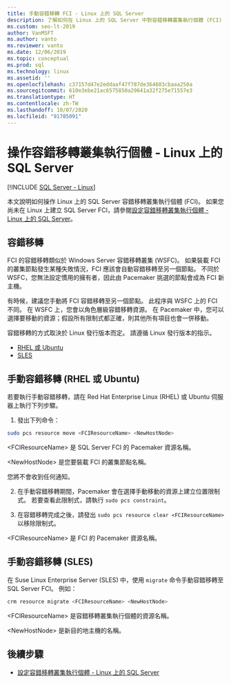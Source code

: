 ```yaml
---
title: 手動容錯移轉 FCI - Linux 上的 SQL Server
description: 了解如何在 Linux 上的 SQL Server 中對容錯移轉叢集執行個體 (FCI) 進行手動容錯移轉，特別是 Red Hat Linux Enterprise、Ubuntu 和 Suse Linux Enterprise Server。
ms.custom: seo-lt-2019
author: VanMSFT
ms.author: vanto
ms.reviewer: vanto
ms.date: 12/06/2019
ms.topic: conceptual
ms.prod: sql
ms.technology: linux
ms.assetid: ''
ms.openlocfilehash: c37157d47e2eddaaf47f787de364603cbaaa250a
ms.sourcegitcommit: 610e3ebe21ac6575850a29641a32f275e71557e3
ms.translationtype: HT
ms.contentlocale: zh-TW
ms.lasthandoff: 10/07/2020
ms.locfileid: "91785091"
---
```

# <a name="operate-failover-cluster-instance---sql-server-on-linux"></a>操作容錯移轉叢集執行個體 - Linux 上的 SQL Server

[!INCLUDE [SQL Server - Linux](../includes/applies-to-version/sql-linux.md)]

本文說明如何操作 Linux 上的 SQL Server 容錯移轉叢集執行個體 (FCI)。 如果您尚未在 Linux 上建立 SQL Server FCI，請參閱[設定容錯移轉叢集執行個體 - Linux 上的 SQL Server](sql-server-linux-shared-disk-cluster-configure.md)。 

## <a name="failover"></a>容錯移轉

FCI 的容錯移轉類似於 Windows Server 容錯移轉叢集 (WSFC)。 如果裝載 FCI 的叢集節點發生某種失敗情況，FCI 應該會自動容錯移轉至另一個節點。 不同於 WSFC，您無法設定慣用的擁有者，因此由 Pacemaker 挑選的節點會成為 FCI 新主機。

有時候，建議您手動將 FCI 容錯移轉至另一個節點。 此程序與 WSFC 上的 FCI 不同。 在 WSFC 上，您會以角色層級容錯移轉資源。 在 Pacemaker 中，您可以選擇要移動的資源；假設所有限制式都正確，則其他所有項目也會一併移動。 

容錯移轉的方式取決於 Linux 發行版本而定。 請遵循 Linux 發行版本的指示。

- [RHEL 或 Ubuntu](#manual-failover-rhel-or-ubuntu)
- [SLES](#manual-failover-sles)

## <a name="manual-failover-rhel-or-ubuntu"></a>手動容錯移轉 (RHEL 或 Ubuntu)

若要執行手動容錯移轉，請在 Red Hat Enterprise Linux (RHEL) 或 Ubuntu 伺服器上執行下列步驟。
1.  發出下列命令： 

   ```bash
   sudo pcs resource move <FCIResourceName> <NewHostNode> 
   ```

   \<FCIResourceName> 是 SQL Server FCI 的 Pacemaker 資源名稱。

   \<NewHostNode> 是您要裝載 FCI 的叢集節點名稱。 

   您將不會收到任何通知。

2.  在手動容錯移轉期間，Pacemaker 會在選擇手動移動的資源上建立位置限制式。 若要查看此限制式，請執行 `sudo pcs constraint`。

3.  在容錯移轉完成之後，請發出 `sudo pcs resource clear <FCIResourceName>` 以移除限制式。 

\<FCIResourceName> 是 FCI 的 Pacemaker 資源名稱。 

## <a name="manual-failover-sles"></a>手動容錯移轉 (SLES)


在 Suse Linux Enterprise Server (SLES) 中，使用 `migrate` 命令手動容錯移轉至 SQL Server FCI。 例如：

```bash
crm resource migrate <FCIResourceName> <NewHostNode>
```

\<FCIResourceName> 是容錯移轉叢集執行個體的資源名稱。 

\<NewHostNode> 是新目的地主機的名稱。 


<!---

|Distribution |Topic 
|----- |-----
|**Red Hat Enterprise Linux with HA add-on** |[Configure](sql-server-linux-shared-disk-cluster-red-hat-7-configure.md)<br/>[Operate](sql-server-linux-shared-disk-cluster-red-hat-7-operate.md)
|**SUSE Linux Enterprise Server with HA add-on** |[Configure](sql-server-linux-shared-disk-cluster-sles-configure.md)

--->

## <a name="next-steps"></a>後續步驟

- [設定容錯移轉叢集執行個體 - Linux 上的 SQL Server](sql-server-linux-shared-disk-cluster-configure.md)

<!--Image references-->
